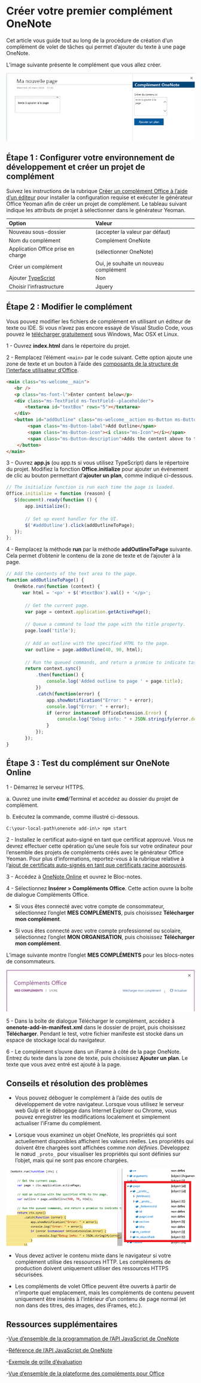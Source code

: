 # <a name="build-your-first-onenote-add-in"></a>Créer votre premier complément OneNote

Cet article vous guide tout au long de la procédure de création d’un complément de volet de tâches qui permet d’ajouter du texte à une page OneNote.

L’image suivante présente le complément que vous allez créer.

   ![Complément OneNote généré à partir de cette procédure pas à pas](../../images/onenote-first-add-in.png)

<a name="setup"></a>
## <a name="step-1-set-up-your-dev-environment-and-create-an-add-in-project"></a>Étape 1 : Configurer votre environnement de développement et créer un projet de complément
Suivez les instructions de la rubrique [Créer un complément Office à l’aide d’un éditeur](../get-started/create-an-office-add-in-using-any-editor.md) pour installer la configuration requise et exécuter le générateur Office Yeoman afin de créer un projet de complément. Le tableau suivant indique les attributs de projet à sélectionner dans le générateur Yeoman.

| Option | Valeur |
|:------|:------|
| Nouveau sous-dossier | (accepter la valeur par défaut) |
| Nom du complément | Complément OneNote |
| Application Office prise en charge | (sélectionner OneNote) |
| Créer un complément | Oui, je souhaite un nouveau complément |
| Ajouter [TypeScript](https://www.typescriptlang.org/) | Non |
| Choisir l’infrastructure | Jquery |

<a name="develop"></a>
## <a name="step-2-modify-the-add-in"></a>Étape 2 : Modifier le complément
Vous pouvez modifier les fichiers de complément en utilisant un éditeur de texte ou IDE. Si vous n’avez pas encore essayé de Visual Studio Code, vous pouvez le [télécharger gratuitement](https://code.visualstudio.com/) sous Windows, Mac OSX et Linux.

1 - Ouvrez **index.html** dans le répertoire du projet. 

2 - Remplacez l’élément `<main>` par le code suivant. Cette option ajoute une zone de texte et un bouton à l’aide des [composants de la structure de l’interface utilisateur d’Office](http://dev.office.com/fabric/components).

```html
<main class="ms-welcome__main">
   <br />
   <p class="ms-font-l">Enter content below</p>
   <div class="ms-TextField ms-TextField--placeholder">
       <textarea id="textBox" rows="5"></textarea>
   </div>
   <button id="addOutline" class="ms-welcome__action ms-Button ms-Button--hero ms-u-slideUpIn20">
        <span class="ms-Button-label">Add Outline</span>
        <span class="ms-Button-icon"><i class="ms-Icon"></i></span>
        <span class="ms-Button-description">Adds the content above to the current page.</span>
    </button>
</main>
```

3 - Ouvrez **app.js** (ou app.ts si vous utilisez TypeScript) dans le répertoire du projet. Modifiez la fonction **Office.initialize** pour ajouter un événement de clic au bouton permettant d’**ajouter un plan**, comme indiqué ci-dessous.

```js
// The initialize function is run each time the page is loaded.
Office.initialize = function (reason) {
   $(document).ready(function () {
       app.initialize();
       
       // Set up event handler for the UI.
       $('#addOutline').click(addOutlineToPage);
   });
};
```
 
4 - Remplacez la méthode **run** par la méthode **addOutlineToPage** suivante. Cela permet d’obtenir le contenu de la zone de texte et de l’ajouter à la page.

```js
// Add the contents of the text area to the page.
function addOutlineToPage() {        
   OneNote.run(function (context) {
      var html = '<p>' + $('#textBox').val() + '</p>';
      
       // Get the current page.
       var page = context.application.getActivePage();
       
       // Queue a command to load the page with the title property.             
       page.load('title'); 
       
       // Add an outline with the specified HTML to the page.
       var outline = page.addOutline(40, 90, html);
       
       // Run the queued commands, and return a promise to indicate task completion.
       return context.sync()
           .then(function() {
               console.log('Added outline to page ' + page.title);
           })
           .catch(function(error) {
               app.showNotification("Error: " + error); 
               console.log("Error: " + error); 
               if (error instanceof OfficeExtension.Error) { 
                   console.log("Debug info: " + JSON.stringify(error.debugInfo)); 
               } 
           }); 
       });
}
```

<a name="test"></a>
## <a name="step-3-test-the-add-in-on-onenote-online"></a>Étape 3 : Test du complément sur OneNote Online
1 - Démarrez le serveur HTTPS.  

  a. Ouvrez une invite **cmd**/Terminal et accédez au dossier du projet de complément. 
  
  b. Exécutez la commande, comme illustré ci-dessous.

  ```
  C:\your-local-path\onenote add-in\> npm start
  ```

2 - Installez le certificat auto-signé en tant que certificat approuvé. Vous ne devrez effectuer cette opération qu’une seule fois sur votre ordinateur pour l’ensemble des projets de compléments créés avec le générateur Office Yeoman. Pour plus d’informations, reportez-vous à la rubrique relative à l’[ajout de certificats auto-signés en tant que certificats racine approuvés](https://github.com/OfficeDev/generator-office/blob/master/src/docs/ssl.md).

3 - Accédez à [OneNote Online](https://www.onenote.com/notebooks) et ouvrez le Bloc-notes.

4 - Sélectionnez **Insérer > Compléments Office**. Cette action ouvre la boîte de dialogue Compléments Office.

  - Si vous êtes connecté avec votre compte de consommateur, sélectionnez l’onglet **MES COMPLÉMENTS**, puis choisissez **Télécharger mon complément**.
  
  - Si vous êtes connecté avec votre compte professionnel ou scolaire, sélectionnez l’onglet **MON ORGANISATION**, puis choisissez **Télécharger mon complément**. 
  
  L’image suivante montre l’onglet **MES COMPLÉMENTS** pour les blocs-notes de consommateurs.

  ![Boîte de dialogue Compléments Office affichant l’onglet MES COMPLÉMENTS](../../images/onenote-office-add-ins-dialog.png)

5 - Dans la boîte de dialogue Télécharger le complément, accédez à **onenote-add-in-manifest.xml** dans le dossier de projet, puis choisissez **Télécharger**. Pendant le test, votre fichier manifeste est stocké dans un espace de stockage local du navigateur.

6 - Le complément s’ouvre dans un iFrame à côté de la page OneNote. Entrez du texte dans la zone de texte, puis choisissez **Ajouter un plan**. Le texte que vous avez entré est ajouté à la page. 

## <a name="troubleshooting-and-tips"></a>Conseils et résolution des problèmes
- Vous pouvez déboguer le complément à l’aide des outils de développement de votre navigateur. Lorsque vous utilisez le serveur web Gulp et le débogage dans Internet Explorer ou Chrome, vous pouvez enregistrer les modifications localement et simplement actualiser l’iFrame du complément.

- Lorsque vous examinez un objet OneNote, les propriétés qui sont actuellement disponibles affichent les valeurs réelles. Les propriétés qui doivent être chargées sont affichées comme *non définies*. Développez le nœud `_proto_` pour visualiser les propriétés qui sont définies sur l’objet, mais qui ne sont pas encore chargées.

![Objet OneNote déchargé dans le débogueur](../../images/onenote-debug.png)

- Vous devez activer le contenu mixte dans le navigateur si votre complément utilise des ressources HTTP. Les compléments de production doivent uniquement utiliser des ressources HTTPS sécurisées.

- Les compléments de volet Office peuvent être ouverts à partir de n’importe quel emplacement, mais les compléments de contenu peuvent uniquement être insérés à l’intérieur d’un contenu de page normal (et non dans des titres, des images, des iFrames, etc.). 

## <a name="additional-resources"></a>Ressources supplémentaires

-[Vue d’ensemble de la programmation de l’API JavaScript de OneNote](onenote-add-ins-programming-overview.md)

-[Référence de l’API JavaScript de OneNote](../../reference/onenote/onenote-add-ins-javascript-reference.md)

-[Exemple de grille d’évaluation](https://github.com/OfficeDev/OneNote-Add-in-Rubric-Grader)

-[Vue d’ensemble de la plateforme des compléments pour Office](https://dev.office.com/docs/add-ins/overview/office-add-ins)
